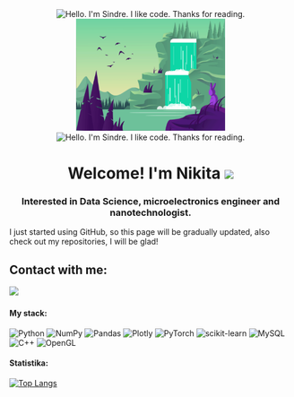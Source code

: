 <div align = "center">
    <img src="BG.gif" alt="Hello. I'm Sindre. I like code. Thanks for reading."  height=200">
    <img src="BG2.gif" alt="Hello. I'm Sindre. I like code. Thanks for reading." height=200">
    <img src="BG3.gif" alt="Hello. I'm Sindre. I like code. Thanks for reading." height=200">
</div>

<h1 align="center">
    Welcome!  I'm Nikita
    <img src="https://github.com/blackcater/blackcater/raw/main/images/Hi.gif" height="32"/>
</h1>
<h3 align="center">
    Interested in Data Science, microelectronics engineer and nanotechnologist.
</h3>

I just started using GitHub, so this page will be gradually updated, also check out my repositories, I will be glad!

<h2 align="Left">
    Contact with me:
</h2>
<div align = "left">
    <a href = "http://t.me/NikitaNikonov">
        <img src="https://img.shields.io/badge/Telegram-2CA5E0?style=for-the-badge&logo=telegram&logoColor=white" height="32"/>
    </a>
</div>

<h4 align="Left">
    My stack:
</h4>

![Python](https://img.shields.io/badge/python-3670A0?style=for-the-badge&logo=python&logoColor=ffdd54)
![NumPy](https://img.shields.io/badge/numpy-%23013243.svg?style=for-the-badge&logo=numpy&logoColor=white)
![Pandas](https://img.shields.io/badge/pandas-%23150458.svg?style=for-the-badge&logo=pandas&logoColor=white)
![Plotly](https://img.shields.io/badge/Plotly-%233F4F75.svg?style=for-the-badge&logo=plotly&logoColor=white)
![PyTorch](https://img.shields.io/badge/PyTorch-%23EE4C2C.svg?style=for-the-badge&logo=PyTorch&logoColor=white)
![scikit-learn](https://img.shields.io/badge/scikit--learn-%23F7931E.svg?style=for-the-badge&logo=scikit-learn&logoColor=white)
![MySQL](https://img.shields.io/badge/mysql-%2300f.svg?style=for-the-badge&logo=mysql&logoColor=white)
![C++](https://img.shields.io/badge/c++-%2300599C.svg?style=for-the-badge&logo=c%2B%2B&logoColor=white)
![OpenGL](https://img.shields.io/badge/OpenGL-%23FFFFFF.svg?style=for-the-badge&logo=opengl)
                                                                                                                                   
<h4 align="Left">
    Statistika:
</h4>

[![Top Langs](https://github-readme-stats.vercel.app/api/top-langs/?username=nikonovone)](https://github.com/anuraghazra/github-readme-stats)






